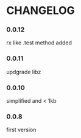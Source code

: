 # CHANGELOG

### 0.0.12  
rx like .test method added

### 0.0.11  
updgrade libz

### 0.0.10  
simplified and < 1kb

### 0.0.8
first version